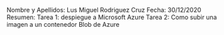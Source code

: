 Nombre y Apellidos: Lus Miguel Rodriguez Cruz 
Fecha: 30/12/2020 
Resumen: Tarea 1: despiegue a Microsoft Azure
          Tarea 2: Como subir una imagen a un contenedor Blob de Azure
